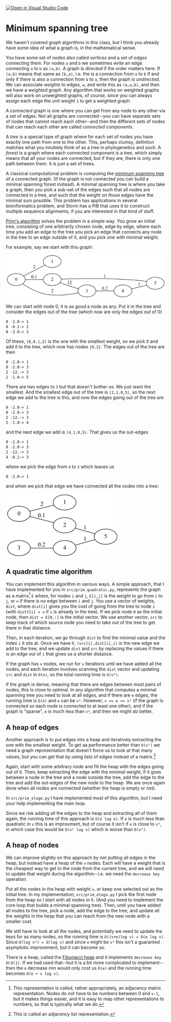 [![Open in Visual Studio Code](https://classroom.github.com/assets/open-in-vscode-c66648af7eb3fe8bc4f294546bfd86ef473780cde1dea487d3c4ff354943c9ae.svg)](https://classroom.github.com/online_ide?assignment_repo_id=9587518&assignment_repo_type=AssignmentRepo)
# Minimum spanning tree

We haven't covered graph algorithms in this class, but I think you already have some idea of what a graph is, in the mathematical sense.

You have some set of *nodes* also called *vertices* and a set of *edges* connecting them. For nodes `a` and `b` we sometimes write an edge connecting `a` to `b` as `(a,b)`. A graph is *directed* if the order matters here. If `(a,b)` means that same as `(b,a)`, i.e. the is a connection from `a` to `b` if and only if there is also a connection from `b` to `a`, then the graph is *undirected*. We can associate *weights* to edges, `w`, and write this as `(a,w,b)`, and then we have a *weighted graph*. Any algorithm that works on weighted graphs will also work on unweighted graphs, of course, since you can always assign each edge the unit weight `1` to get a weighted graph.

A *connected* graph is one where you can get from any node to any other via a set of edges. Not all graphs are connected--you can have separate sets of nodes that cannot reach each other--and then the different sets of nodes that can reach each other are called *connected components*.

A *tree* is a special type of graph where for each set of nodes you have exactly one path from one to the other. This, perhaps clumsy, defintion matches what you intuitiely think of as a tree in phylogenetics and such. A *forest* is a graph where each connected component is a tree, which simply means that all your nodes are connected, but if they are, there is only one path between them. It is just a set of trees.

A classical computational problem is computing the [minimum spanning tree](https://en.wikipedia.org/wiki/Minimum_spanning_tree) of a connected graph. (If the graph is not connected you can build a minimal spanning forest instead). A minimal spanning tree is where you take a graph, then you pick a sub-set of the edges such that all nodes are connected in a tree, and such that the weight on those edges have the minimal sum possible. This problem has applications in several bioinformatics problem, and Storm has a PiB that uses it to construct multiple sequence alignments, if you are interested in that kind of stuff.

[Prim's algorithm](https://en.wikipedia.org/wiki/Prim%27s_algorithm) solves the problem in a simple way. You grow an initial tree, consisting of one arbitrarily chosen node, edge by edge, where each time you add an edge to the tree you pick an edge that connects any node in the tree to an edge outside of it, and you pick one with minimal weight.

For example, say we start with this graph:

![Graph](img/graph.png)

We can start with node 0, it is as good a node as any. Put it in the tree and consider the edges out of the tree (which now are only the edges out of 0)

```
0 -2.0-> 1
0 -0.1-> 2
0 -2.0-> 3
```

Of these, `(0,0.1,2)` is the one with the smallest weight, so we pick it and add it to the tree, which now has nodes `{0,2}`. The edges out of the tree are then

```
0 -2.0-> 1
0 -2.0-> 3
2 -12.-> 3
2 -1.0-> 5
```

There are two edges to `3` but that doesn't bother us. We just want the smallest. And the smallest edge out of the tree is `(2,1.0,5)`, so the next edge we add to the tree is this, and now the edges going out of the tree are

```
0 -2.0-> 1
0 -2.0-> 3
2 -12.-> 3
5 -1.0-> 4
```

and the next edge we add is `(4,1.0,5)`. That gives us the out-edges

```
0 -2.0-> 1
0 -2.0-> 3
2 -12.-> 3
4 -0.2-> 3
```

where we pick the edge from `4` to `3` which leaves us

```
0 -2.0-> 1
```

and when we pick that edge we have connected all the nodes into a tree:

![Minimal spanning tree](img/tree.png)

## A quadratic time algorithm

You can implement this algorithm in various ways. A simple approach, that I have implemented for you in `src/prim_quadratic.py`, represents the graph as a matrix[^1] `E` where, for nodes `i` and `j`, `E[i,j]` is the weight to go from `i` to `j`, or `∞` if there is no edge between `i` and `j`. You use a vector of weights, `dist`, where `dist[i]` gives you the cost of going from the tree to node `i` (with `distt[i] = ∞` if `i` is already in the tree). If we pick node `0` as the initial node, then `dist = E[0,:]` is the initial vector. We use another vector, `src` to keep track of which source node you need to take out of the tree to get there in that distance. 

Then, in each iteration, we go through `dist` to find the minimal value and the index `i` it sits at. Once we have it, `(src[i],dist[i],i)` is the new edge we add to the tree, and we update `dist` and `src` by replacing the values if there is an edge out of `i` that gives us a shorter distance.

If the graph has `v` nodes, we run for `v` iterations until we have added all the nodes, and each iteration involves scanning the `dist` vector and updating `src` and `dist` in `O(n)`, so the total running time is `O(v²)`.

If the graph is dense, meaning that there are edges between most pairs of nodes, this is close to optimal. In any algorithm that computes a minimal spanning tree you need to look at all edges, and if there are `e` edges, the running time is `Ω(e)` and `e` can be `v²`. However, `v <= e <= v²` (if the graph is connected so each node is connected to at least one other), and if the graph is "sparse", `e` is much less than `v²`, and then we might do better.

## A heap of edges

Another approach is to put edges into a heap and iteratively extracting the one with the smallest weight. To get aa performance better than `O(v²)` we need a graph representation that doesn't force us to look at that many values, but you can get that by using lists of edges instead of a matrix.[^2]


Again, start with some arbitrary node and fill the heap with the edges going out of it. Then, keep extracting the edge with the minimal weight, if it goes between a node in the tree and a node outside the tree, add the edge to the tree and add the out-edges of the new node to the heap. We are once again done when all nodes are connected (whether the heap is empty or not).

In `src/prim_eloge.py` I have implemented most of this algorithm, but I need your help implementing the main loop.

Since we risk adding all the edges to the heap and extracting all of them again, the running time of this approach is `O(e log e)`.  If `e` is much less than quadratic in `v` this is an improvment, but of course it isn't if `e` is close to `v²`, in which case this would be `O(v² log v)` which is worse than `O(v²)`. 

## A heap of nodes

We can improve slightly on this approach by not putting all edges in the heap, but instead have a heap of the `v` nodes. Each will have a weight that is the cheapest way to get to the node from the current tree, and we will need to update that weight during the algorithm--i.e. we need the `decrease key` operation.

Put all the nodes in the heap with weight `∞`, or keep one selected out as the initial tree. In my implementation, `src/prim_elogv.py` I pick the first node from the heap so I start with all nodes in it. (And you need to implement the core loop that builds a minimal spanning tree). Then, until you have added all nodes to the tree, pick a node, add the edge to the tree, and update all the weights in the heap that you can reach from the new node with a smaller cost.

We still have to look at all the nodes, and potentially we need to update the keys for as many nodes, so the running time is `O((v+e)log v) = O(e log v)`. Since `O(log v²) = O(log v)` and since `e` might be `v²` this isn't a guaranted asymptotic improvement, but it can become so. 

There is a heap, called the [Fibonacci heap](https://en.wikipedia.org/wiki/Fibonacci_heap) and it implements `decrease key` in `O(1)`. If we had used that--but it is a bit more complicated to implement--then the `e` decrease min would only cost us `O(e)` and the running time becomes `O(e + v log v)`.




[^1]: This representation is called, rather appropriately, an adjacency matrix representation. Nodes do not have to be numbers between 0 and `v-1`, but it makes things easier, and it is easy to map other representations to numbers, so that is typically what we do.

[^2]: This is called an adjacency list representation.